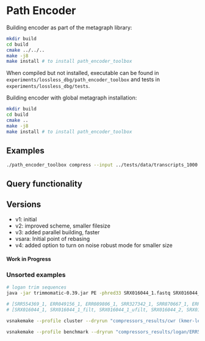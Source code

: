 # Path Encoder

Building encoder as part of the metagraph library:
```bash
mkdir build
cd build
cmake ../../..
make -j8
make install # to install path_encoder_toolbox
```
When compiled but not installed, executable can be found in `experiments/lossless_dbg/path_encoder_toolbox` and tests in 
`experiments/lossless_dbg/tests`.

Building encoder with global metagraph installation:
```bash
mkdir build
cd build
cmake ..
make -j8
make install # to install path_encoder_toolbox
```

## Examples
```bash
./path_encoder_toolbox compress --input ../tests/data/transcripts_1000.fa --output ./
```

## Query functionality

## Versions
- v1: initial 
- v2: improved scheme, smaller filesize
- v3: added parallel building, faster
- vsara: Initial point of rebasing
- v4: added option to turn on noise robust mode for smaller size 



#### Work in Progress



### Unsorted examples

```bash
# logan trim sequences
java -jar trimmomatic-0.39.jar PE -phred33 SRX016044_1.fastq SRX016044_2.fastq  SRX016044_1_filt.fastq SRX016044_1_ufilt.fastq  SRX016044_2_filt.fastq  SRX016044_2_ufilt.fastq ILLUMINACLIP:TruSeq2-PE.fa:2:30:12 LEADING:3 TRAILING:3 SLIDINGWINDOW:4:20 MINLEN:40 BASECOUNT:N:0:0 

# [SRR554369_1, ERR049156_1, ERR089806_1, SRR327342_1, SRR870667_1, ERR532393_1]
# [SRX016044_1, SRX016044_1_filt, SRX016044_1_ufilt, SRX016044_2, SRX016044_2_filt, SRX016044_2_ufilt]

vsnakemake --profile cluster --dryrun "compressors_results/cwr (kmer-length: 21) (chunks: 1000, statistics-verbosity: 7, path-rerouting: no)/[SRR554369_1, ERR049156_1, ERR089806_1, SRR327342_1, SRR870667_1, ERR532393_1, chr1_10_individuals, chr1_30_individuals]"

vsnakemake --profile benchmark --dryrun "compressors_results/logan/ERR532393_1" 'decompressed_files/cwr/ERR532393_1.fasta' "compressors_results/cwr (kmer-length: 21) (chunks: 0, path-rerouting: no)/ERR532393_1" "compressors_results/cwr (kmer-length: 21) (chunks: 1000, statistics-verbosity: 7, path-rerouting: no)/ERR532393_1"
```

